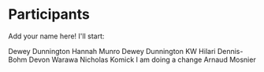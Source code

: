 
# Participants

Add your name here! I'll start:

Dewey Dunnington
Hannah Munro
Dewey Dunnington
KW
Hilari Dennis-Bohm
Devon Warawa
Nicholas Komick
I am doing a change
Arnaud Mosnier
